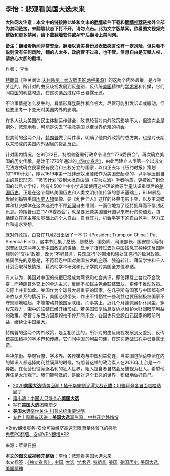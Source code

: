  <h2>李怡：悲观看美国大选未来</h2> <p class="notice"><b>大陆网友注意：本文中的链接除此处和文末的<a href="https://github.com/bannedbook/fanqiang" >翻墙</a>软件下载和<a href="https://github.com/killgcd/justmysocks/blob/master/README.md">翻墙推荐</a>链接外全部为禁网链接，未翻墙状态下打不开，请勿点击。此为文字版禁闻，欲看图文视频完整版和更多禁闻，请下载<a href="https://github.com/bannedbook/fanqiang">翻墙软件或APP</a>后翻墙上禁闻网。</p><p>备注：翻墙看新闻非常安全，翻墙以真实身份发表敏感言论有一定风险，但只看不说则没有任何风险，翻的人太多，政府管不过来，也不管。信息自由是天赋人权，请放心大胆的翻墙。</b></p>  <div class="entry"> <p>作者： 李怡</p> <p id="summary"><span class='wp_keywordlink'><a href="https://www.bannedbook.org/bnews/comments/20200816/1381118.html" title="天目所见：川普将再赢总统大选 共和党掌参众两院" target="_blank">特朗普</a></span>【相关阅读:<a href='https://www.bannedbook.org/bnews/comments/20200816/1381123.html' target='_blank'>天目所见：武汉肺炎的两种来源</a>】的这两个内外政策，是互相关连的。所针对的由反歧视发展到反差别、反传统<a href="https://www.bannedbook.org/bnews/tag/%e7%be%8e%e5%9b%bd/" class="st_tag internal_tag" rel="tag" title="标签 美国 下的日志">美国</a>精神的<a href="https://www.bannedbook.org/bnews/tag/%E5%AD%A6%E6%9C%AF%E7%95%8C/" class="st_tag internal_tag" rel="tag" title="标签 学术界 下的日志">学术界</a>和传媒，它们同<span class='wp_keywordlink_affiliate'><a href="https://www.bannedbook.org/" title="中国" target="_blank">中国</a></span>的利益勾连，在这次选战过程中已暴露无遗。</p> <p id="conimg"></p>  <p>不论事情是怎么发生的，看情形拜登获胜机会极大，尽管可能引发诉讼或骚动，但也要思考一下变天对美国内外的影响。</p> <p>许多人认为美国的民主体制运作健全，政党轮替对内外政策影响不大，但这次会是例外，悲观地看，可能是失去了挽救美国以至世界危难的机会。</p> <p>投票前的这两个月，<a href="https://www.bannedbook.org/bnews/tag/%e7%89%b9%e6%9c%97%e6%99%ae/" class="st_tag internal_tag" rel="tag" title="标签 特朗普 下的日志">特朗普</a>做了两件事，明确了他内外政策的总方向，也是对长期以来形成的美国内外困局的拨乱反正。</p>  <p>针对国内情况，在9月22日，特朗普签署行政命令设立“1776委员会”，再次确立美国的历史传承，是始于1776年通过的<a href="https://www.bannedbook.org/bnews/tag/%E3%80%8A%E7%8B%AC%E7%AB%8B%E5%AE%A3%E8%A8%80%E3%80%8B/" class="st_tag internal_tag" rel="tag" title="标签 《独立宣言》 下的日志">《独立宣言》</a>，由此而建立人类第一个以成文宪法方式确立民享民有民治和三权分立的国家，以纠正去年《纽约时报》策划的“1619计划”，即以1619年第一批非洲奴隶登陆作为美国史起点的、以平等压倒自由的意识形态。“1619计划”受到大批自由派（实为左派）学者响应，更被推广到全国的公私立学校，约有4,500个中小学课堂使用这些理论教导学童认识重塑后的<a href="https://www.bannedbook.org/bnews/tag/%E7%BE%8E%E5%9B%BD%E5%8E%86%E5%8F%B2/" class="st_tag internal_tag" rel="tag" title="标签 美国历史 下的日志">美国历史</a>。正是在这个翻转美国历史和人类文明价值传承的意识基础上，BLM暴乱发展到捣毁美国<span class='wp_keywordlink'><a href="https://www.bannedbook.org/forum32/" title="中国历史人物真相" target="_blank">历史人物</a></span>塑像、要《乱世佳人》这样的经典电影下架，以及主流媒体和社交媒体在这次选战中不顾<span class='wp_keywordlink_affiliate'><a href="https://www.bannedbook.org/" title="新闻">新闻</a></span>自由准则，一面倒地为了贬特拥拜而不惜封闭讯息。特朗普设立“1776委员会”，就是要还原美国自开国以来奉行的价值观，包括建立在民主宪法基础上的个人自由、自食其力、机会平等下的自由竞争、努力工作和追求梦想。</p> <p>就对外政策，白宫在11月2日出版了一本书《President Trump on China：Put America First》，这本书汇集了总统、副总统、国务卿、司法部长、国安顾问等特朗普团队这两年<span class='wp_keywordlink'><a href="https://www.bannedbook.org/forum2/topic19.html" title="关于中国的一百个常识" target="_blank">关于中国</a></span>政策的讲话，显示了扭转过去对<a href="https://www.bannedbook.org/bnews/tag/%E4%B8%AD%E5%9B%BD/" class="st_tag internal_tag" rel="tag" title="标签 中国 下的日志">中国</a>姑息其种种违反国际规则的“交往”政策，改为“不听其言，只观其行”的围堵和惩处其恶行的敌对政策。美国优先的意思是，不再容忍中国对美国技术的盗窃、强迫转让、藉留学生和千人计划窃取科技情报、藉资助学术研究和孔子学院对美国全方位渗透。</p> <p>有人认为，美国对中国的抗拒已经成为两党和社会共识，即使拜登上台也不会改变；而特朗普外交上的单边主义，反而不如民主党会联结盟友，更便于推动政策。实际上并非如此。美国作为全球最大最重要的国家，在几乎所有国家与中国都有经济依存关系的情况下，美国必须带头，作出不惜牺牲一些利益也要压制极权国家不守规则地崛起，才能带动其他国家联结。而事实上，近几个月蓬佩奥仆仆风尘，穿梭东西方，围中的联结已经开始形成。若美国恢复姑息妥协以维护大财团眼前利益的政策，尽管与东西方国家领袖不停开同乐会，各国也只会顾自己国家的眼前利益，继续让中国坐大。</p>  <p>特朗普的这两个内外政策，是互相关连的。所针对的由反歧视发展到反差别、反传统<a href="https://www.bannedbook.org/bnews/tag/%E7%BE%8E%E5%9B%BD%E7%B2%BE%E7%A5%9E/" class="st_tag internal_tag" rel="tag" title="标签 美国精神 下的日志">美国精神</a>的学术界和传媒，它们同中国的利益勾连，在这次选战过程中已暴露无遗。</p> <p>当华尔街、华府官僚、学术界、各传媒均与中国利益勾连，当美国包括荷李活在内的知识人都选择向利益膜拜的时候，特朗普这样的政治素人在2016年上台是一个异数。在营营役役竞逐名利的狂人世界，阻人搵食者自然会反被视为狂人。希望他连任是太乐观了。我们能够做的，是面对这个丑恶的世界，积极地做好自己。</p> <ul class='op-related-articles' title='相关阅读'> <li><a href='https://www.bannedbook.org/bnews/bannedvideo/20201107/1427250.html' target='_blank'>2020<b>美国大选</b>情势回潮！抽干华盛顿泥潭大战正酣；川普拜登各自面临啥结局？</a></li> <li><a href='https://www.bannedbook.org/bnews/comments/20201107/1427226.html' target='_blank'>潘小涛：中国人只能关心<b>美国大选</b></a></li> <li><a href='https://www.bannedbook.org/bnews/baitai/20201107/1427176.html' target='_blank'>写在<b>美国大选</b>揭晓前夕</a></li> <li><a href='https://www.bannedbook.org/bnews/cnnews/20201107/1427152.html' target='_blank'><b>美国大选</b>举世关注 川普总统重要说明</a></li> <li><a href='https://www.bannedbook.org/bnews/ssgc/20201107/1427081.html' target='_blank'>专栏 | 周嘉有话说：<b>美国大选</b>真热闹，中共开会静悄悄</a></li> </ul> <p class="texttj"> <a href="https://www.bannedbook.org/forum23/topic22702.html" target="_blank">V2ray翻墙服务-安全可靠经济高速无限流量体验飞的感觉</a><br/> <a href="https://github.com/bannedbook/fanqiang/wiki/%E7%A6%81%E9%97%BB%E7%BD%91%E5%AE%89%E5%8D%93%E7%BF%BB%E5%A2%99%E6%96%B0%E9%97%BBAPP" target="_blank">免费PC翻墙、安卓VPN翻墙APP</a></p><p> 来源：苹果日报 </p> <a name='sharetosocial'></a>       <div><b>本文的图文或视频完整版</b>：<a href='https://www.bannedbook.org/bnews/comments/20201107/1427273.html'>李怡：悲观看美国大选未来</a></div>  </div><!--END ENTRY--> <div class="postfooter"> <div>本文标签：<a href="https://www.bannedbook.org/bnews/tag/%E3%80%8A%E7%8B%AC%E7%AB%8B%E5%AE%A3%E8%A8%80%E3%80%8B/" rel="tag">《独立宣言》</a>, <a href="https://www.bannedbook.org/bnews/tag/%E4%B8%AD%E5%9B%BD/" rel="tag">中国</a>, <a href="https://www.bannedbook.org/bnews/tag/%e5%a4%a7%e9%80%89/" rel="tag">大选</a>, <a href="https://www.bannedbook.org/bnews/tag/%E5%AD%A6%E6%9C%AF%E7%95%8C/" rel="tag">学术界</a>, <a href="https://www.bannedbook.org/bnews/tag/%e7%89%b9%e6%9c%97%e6%99%ae/" rel="tag">特朗普</a>, <a href="https://www.bannedbook.org/bnews/tag/%e7%be%8e%e5%9b%bd/" rel="tag">美国</a>, <a href="https://www.bannedbook.org/bnews/tag/%E7%BE%8E%E5%9B%BD%E5%8E%86%E5%8F%B2/" rel="tag">美国历史</a>, <a href="https://www.bannedbook.org/bnews/tag/%e7%be%8e%e5%9b%bd%e5%a4%a7%e9%80%89/" rel="tag">美国大选</a>, <a href="https://www.bannedbook.org/bnews/tag/%E7%BE%8E%E5%9B%BD%E7%B2%BE%E7%A5%9E/" rel="tag">美国精神</a></div>  </div><!--END POSTFOOTER--> 